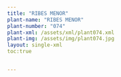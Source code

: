 ```yaml
---
title: "RIBES MENOR"
plant-name: "RIBES MENOR"
plant-number: "074"
plant-xml: /assets/xml/plant074.xml
plant-img: /assets/img/plant074.jpg
layout: single-xml
toc:true


---
```

